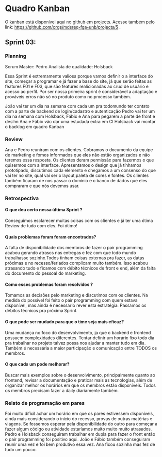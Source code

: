 # Quadro Kanban
O kanban está disponível aqui no github em projects. Acesse também pelo link: https://github.com/orgs/mdsreq-fga-unb/projects/5 .

## Sprint 03:

### Planning 
Scrum Master: Pedro
Analista de qualidade: Holsback

Essa Sprint é extremamente valiosa porque vamos definir o a interface do site, começar a programar e já fazer a base do site, já que serão feitas as features F01 e F03, que são features realicionadas ao crud de usuário e acesso ao perfil. Por ser nossa primeira sprint é considerável a  adaptação e prováveis erros não só no produto como no processo também.

João vai ter um dia na semana com cada um pra todomundo ter contato com a parte de backend de login/cadastro e autenticação
Pedro vai ter um dia na semana com Holsback, Fábio e Ana para pegarem a parte de front e desihn
Ana e Fábio vão dar uma estudada extra em CI
Holsback vai montar o backlog em quadro Kanban

### Review

Ana e Pedro reuniram com os clientes. Cobramos o documento da equipe de marketing e fomos informados que eles não estão organizados e não teremos essa resposta. Os clientes deram permissão para fazermos o que quisermos com a interface. Apresentamos o design que já tínhamos prototipado, discutimos cada elemento e chegamos a um consenso do que vai ter no site, qual vai ser o layout,paleta de cores e fontes. Os clientes também ficaram de nos passar o domínio e o banco de dados que eles compraram e que nós devemos usar.

### Retrospectiva

#### O que deu certo nessa  última Sprint ?
Conseguimos esclarecer muitas coisas com os clientes e já ter uma ótima Review de tudo com eles. Foi ótimo!

#### Quais problemas foram foram encontrados?
A falta de disponibilidade dos membros de fazer o pair programming acabou gerando atrasos nas entregas e fez com que todo mundo trabalhasse sozinho.Todos tinham coisas externas pra fazer, as datas próximas e no recesso/feriados complicam muito também. Isso acabou atrasando tudo e ficamos com débito técnicos de front e end, além da falta do documento do pessoal do marketing.

#### Como esses problemas foram resolvidos ?
Tomamos as decisões pelo marketing e discutimos com os clientes. Na medida do possivel foi feito o pair programming com quem estava disponível, mas ainda é necessario rever esta estratégia. Passamos os débitos técnicos pra próxima Sprint.

#### O que pode ser mudado para que o time seja mais eficaz?

Uma mudança no foco do desenvolvimento, ja que o backend e frontend possuem complexidades diferentes. Tentar definir um horário fixo todo dia pra trabalhar no projeto talvez possa nos ajudar a manter tudo em dia. Também é necessária a maior participação e comunicação entre TODOS os membros.

#### O que cada um pode melhorar?

Buscar mais exemplos sobre o desenvolvimento, principalmente quanto ao frontend, revisar a documentação e praticar mais as tecnologias, além de organizar melhor os horários em que os membros estão disponíveis. Todos os membros precisam fazer a daily diariamente também.

### Relato de programação em pares

Foi muito difícil achar um horário em que os pares estivessem disponíveis, ainda mais considerando o início do recesso, provas de outras matérias e viagens. Se fossemos esperar pela disponibilidade do outro para começar a fazer algum código ou atividade estaríamos muito muito muito atrasados.
Pedro e Holsback conseguiram trabalhar em dupla para fazer o front então o pair programming foi positivo aqui.
João e Fábio também conseguiram reunir uma vez e foi bem produtivo essa vez.
Ana ficou sozinha mas fez de tudo um pouco.

